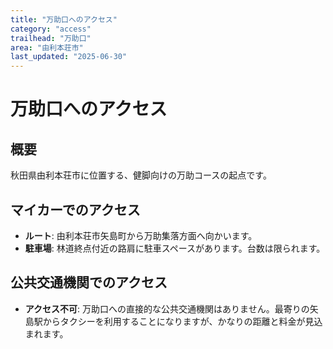 ```yaml
---
title: "万助口へのアクセス"
category: "access"
trailhead: "万助口"
area: "由利本荘市"
last_updated: "2025-06-30"
---
```


# 万助口へのアクセス

## 概要
秋田県由利本荘市に位置する、健脚向けの万助コースの起点です。

## マイカーでのアクセス
- **ルート**: 由利本荘市矢島町から万助集落方面へ向かいます。
- **駐車場**: 林道終点付近の路肩に駐車スペースがあります。台数は限られます。

## 公共交通機関でのアクセス
- **アクセス不可**: 万助口への直接的な公共交通機関はありません。最寄りの矢島駅からタクシーを利用することになりますが、かなりの距離と料金が見込まれます。